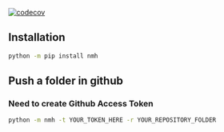 [![codecov](https://codecov.io/gh/huytd2k/nmh/branch/main/graph/badge.svg?token=Y1B3K6II6J)](https://codecov.io/gh/huytd2k/nmh)
## Installation
```bash
python -m pip install nmh
```
## Push a folder in github
### Need to create Github Access Token
```bash
python -m nmh -t YOUR_TOKEN_HERE -r YOUR_REPOSITORY_FOLDER
```
